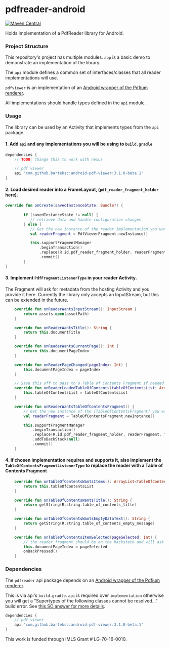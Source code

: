 # pdfreader-android

[![Maven Central](https://img.shields.io/maven-central/v/edu.umn.minitex.pdf/edu.umn.minitex.pdf.api.svg?style=flat-square)](http://search.maven.org/#search%7Cga%7C1%7Cg%3A%22edu.umn.minitex.pdf%22)

Holds implementation of a PdfReader library for Android.

### Project Structure

This repository's project has multiple modules. `app` is a basic demo to demonstrate an implementation of the library.

The `api` module defines a common set of interfaces/classes that all reader implementations will use.

`pdfviewer` is an implementation of an [Android wrapper of the Pdfium renderer](https://github.com/barteksc/AndroidPdfViewer). 

All implementations should handle types defined in the `api` module.

### Usage

The library can be used by an Activity that implements types from the `api` package. 

#### 1. Add `api` and any implementations you will be using to `build.gradle`

```groovy
dependencies {    
    // TODO: Change this to work with nexus

    // pdf viewer
    api 'com.github.barteksc:android-pdf-viewer:3.1.0-beta.1'
}
```

#### 2. Load desired reader into a FrameLayout, (`pdf_reader_fragment_holder` here).
```kotlin
override fun onCreate(savedInstanceState: Bundle?) {
        
        if (savedInstanceState != null) {
           // retrieve data and handle configuration changes
        } else {
           // Get the new instance of the reader implementation you want to load here.
           val readerFragment = PdfViewerFragment.newInstance()

           this.supportFragmentManager
               .beginTransaction()
               .replace(R.id.pdf_reader_fragment_holder, readerFragment, "READER")
               .commit()
        }
}
```

#### 3. Implement `PdfFragmentListenerType` in your reader Activity.

The Fragment will ask for metadata from the hosting Activity and you provide it here. Currently the library only accepts an InputStream, but this can be extended in the future.

```kotlin
    override fun onReaderWantsInputStream(): InputStream {
        return assets.open(assetPath)
    }

    override fun onReaderWantsTitle(): String {
        return this.documentTitle
    }

    override fun onReaderWantsCurrentPage(): Int {
        return this.documentPageIndex
    }

    override fun onReaderPageChanged(pageIndex: Int) {
        this.documentPageIndex = pageIndex
    }

    // Save this off to pass to a Table of Contents Fragment if needed
    override fun onReaderLoadedTableOfContents(tableOfContentsList: ArrayList<TableOfContentsItem>) {    
        this.tableOfContentsList = tableOfContentsList
    }

    override fun onReaderWantsTableOfContentsFragment() {
        // Get the new instance of the [TableOfContentsFragment] you want to load here.
        val readerFragment = TableOfContentsFragment.newInstance()

        this.supportFragmentManager
            .beginTransaction()
            .replace(R.id.pdf_reader_fragment_holder, readerFragment, "READER")
            .addToBackStack(null)
            .commit()
    }
```

#### 4. If chosen implementation requires and supports it, also implement the `TableOfContentsFragmentListenerType` to replace the reader with a Table of Contents Fragment

```kotlin
    override fun onTableOfContentsWantsItems(): ArrayList<TableOfContentsItem> {
        return this.tableOfContentsList
    }

    override fun onTableOfContentsWantsTitle(): String {
        return getString(R.string.table_of_contents_title)
    }

    override fun onTableOfContentsWantsEmptyDataText(): String {
        return getString(R.string.table_of_contents_empty_message)
    }

    override fun onTableOfContentsItemSelected(pageSelected: Int) {
        // the reader fragment should be on the backstack and will ask for the page index when `onResume` is called
        this.documentPageIndex = pageSelected        
        onBackPressed()
    }
```


### Dependencies

The `pdfreader` api package depends on an [Android wrapper of the Pdfium renderer](https://github.com/barteksc/AndroidPdfViewer).

This is via api's `build.gradle`. `api` is required over `implementation` otherwise you will get a "Supertypes of the following classes cannot be resolved..." build error. See [this SO answer for more details](https://stackoverflow.com/a/44419574).

```groovy
dependencies {    
    // pdf viewer
    api 'com.github.barteksc:android-pdf-viewer:3.1.0-beta.1'
}
```


This work is funded through IMLS Grant # LG-70-16-0010.
